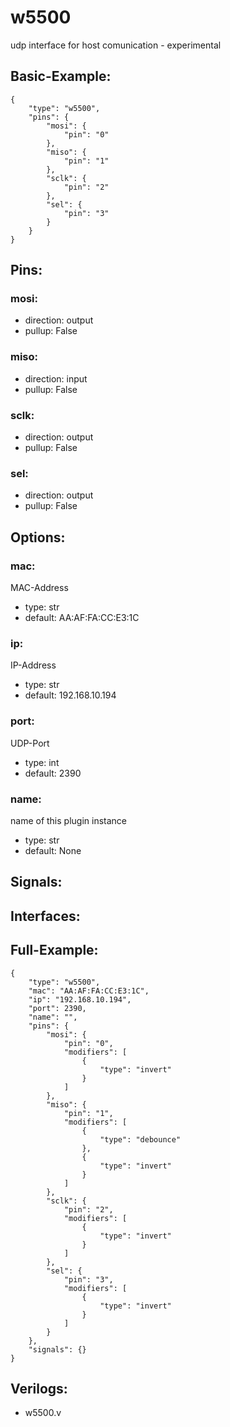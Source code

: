 # w5500


udp interface for host comunication - experimental

## Basic-Example:
```
{
    "type": "w5500",
    "pins": {
        "mosi": {
            "pin": "0"
        },
        "miso": {
            "pin": "1"
        },
        "sclk": {
            "pin": "2"
        },
        "sel": {
            "pin": "3"
        }
    }
}
```

## Pins:
### mosi:

 * direction: output
 * pullup: False

### miso:

 * direction: input
 * pullup: False

### sclk:

 * direction: output
 * pullup: False

### sel:

 * direction: output
 * pullup: False


## Options:
### mac:
MAC-Address

 * type: str
 * default: AA:AF:FA:CC:E3:1C

### ip:
IP-Address

 * type: str
 * default: 192.168.10.194

### port:
UDP-Port

 * type: int
 * default: 2390

### name:
name of this plugin instance

 * type: str
 * default: None


## Signals:


## Interfaces:


## Full-Example:
```
{
    "type": "w5500",
    "mac": "AA:AF:FA:CC:E3:1C",
    "ip": "192.168.10.194",
    "port": 2390,
    "name": "",
    "pins": {
        "mosi": {
            "pin": "0",
            "modifiers": [
                {
                    "type": "invert"
                }
            ]
        },
        "miso": {
            "pin": "1",
            "modifiers": [
                {
                    "type": "debounce"
                },
                {
                    "type": "invert"
                }
            ]
        },
        "sclk": {
            "pin": "2",
            "modifiers": [
                {
                    "type": "invert"
                }
            ]
        },
        "sel": {
            "pin": "3",
            "modifiers": [
                {
                    "type": "invert"
                }
            ]
        }
    },
    "signals": {}
}
```

## Verilogs:
 * w5500.v
